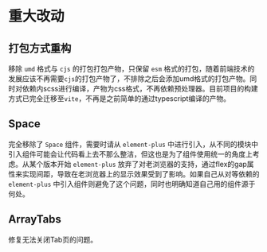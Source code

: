 # 重大改动

## 打包方式重构

移除 `umd` 格式与 `cjs` 的打包打包产物，只保留 `esm` 格式的打包，随着前端技术的发展应该不再需要`cjs`的打包产物了，不排除之后会添加umd格式的打包产物。同时对依赖内scss进行编译，产物为css格式，不再依赖预处理器。目前项目的构建方式已完全迁移至`vite`，不再是之前简单的通过typescript编译的产物。

## Space

完全移除了 `Space` 组件，需要时请从 `element-plus` 中进行引入，从不同的模块中引入组件可能会让代码看上去不那么整洁，但这也是为了组件使用统一的角度上考虑。从某个版本开始 `element-plus` 放弃了对老浏览器的支持，通过flex的gap属性来实现间距，导致在老浏览器上的显示效果受到了影响。如果自己从对等依赖的 `element-plus` 中引入组件则避免了这个问题，同时也明确知道自己用的组件源于何处。

## ArrayTabs

修复无法关闭Tab页的问题。
